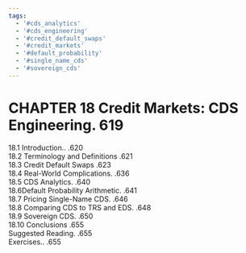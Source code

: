 ```yaml
---
tags:
  - '#cds_analytics'
  - '#cds_engineering'
  - '#credit_default_swaps'
  - '#credit_markets'
  - '#default_probability'
  - '#single_name_cds'
  - '#sovereign_cds'
---
```

# CHAPTER 18  Credit Markets: CDS Engineering. 619  

18.1 Introduction.. .620   
18.2 Terminology and Definitions .621   
18.3 Credit Default Swaps .623   
18.4 Real-World Complications. .636   
18.5 CDS Analytics. .640   
18.6Default Probability Arithmetic. .641   
18.7 Pricing Single-Name CDS. .646   
18.8 Comparing CDS to TRS and EDS. .648   
18.9 Sovereign CDS. .650   
18.10 Conclusions .655   
Suggested Reading. .655   
Exercises.. .655  
